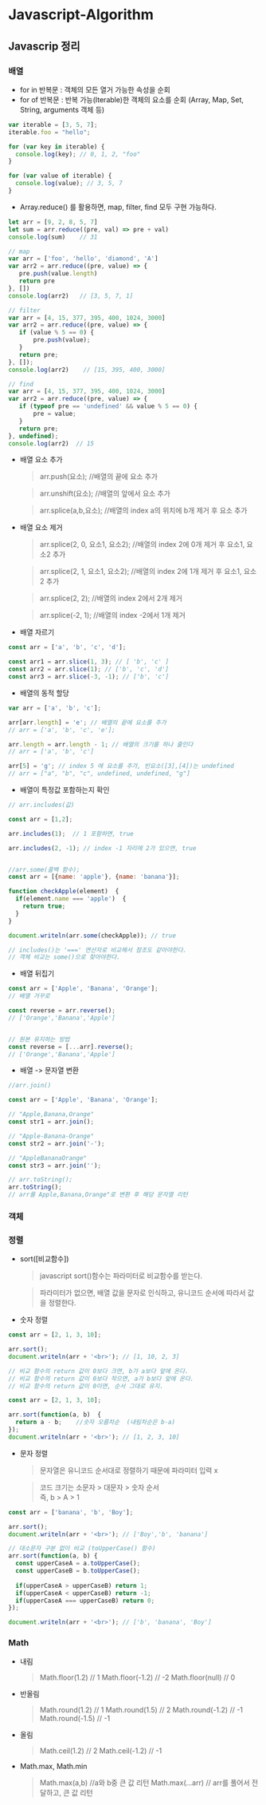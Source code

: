 # Javascript-Algorithm

## Javascrip 정리



### 배열
 - for in 반복문 : 객체의 모든 열거 가능한 속성을 순회
 - for of 반복문 : 반복 가능(Iterable)한 객체의 요소를 순회 (Array, Map, Set, String, arguments 객체 등)

```javascript
var iterable = [3, 5, 7];
iterable.foo = "hello";

for (var key in iterable) {
  console.log(key); // 0, 1, 2, "foo"
}

for (var value of iterable) {
  console.log(value); // 3, 5, 7
}

```
 - Array.reduce() 를 활용하면, map, filter, find 모두 구현 가능하다.
 ```javascript 
let arr = [9, 2, 8, 5, 7]
let sum = arr.reduce((pre, val) => pre + val)
console.log(sum)	// 31

// map
var arr = ['foo', 'hello', 'diamond', 'A']
var arr2 = arr.reduce((pre, value) => {
    pre.push(value.length)
    return pre
}, [])
console.log(arr2)   // [3, 5, 7, 1]

// filter
var arr = [4, 15, 377, 395, 400, 1024, 3000]
var arr2 = arr.reduce((pre, value) => {
    if (value % 5 == 0) {
        pre.push(value);
    }
    return pre;
}, []);
console.log(arr2)    // [15, 395, 400, 3000]

// find
var arr = [4, 15, 377, 395, 400, 1024, 3000]
var arr2 = arr.reduce((pre, value) => {
    if (typeof pre == 'undefined' && value % 5 == 0) {
        pre = value;
    }
    return pre;
}, undefined);
console.log(arr2)  // 15

 ```

- 배열 요소 추가
  > arr.push(요소);         //배열의 끝에 요소 추가

  > arr.unshift(요소);      //배열의 앞에서 요소 추가

  > arr.splice(a,b,요소);   //배열의 index a의 위치에 b개 제거 후 요소 추가
  
- 배열 요소 제거
  > arr.splice(2, 0, 요소1, 요소2);   //배열의 index 2에 0개 제거 후 요소1, 요소2 추가

  > arr.splice(2, 1, 요소1, 요소2);   //배열의 index 2에 1개 제거 후 요소1, 요소2 추가

  > arr.splice(2, 2);  //배열의 index 2에서 2개 제거

  > arr.splice(-2, 1); //배열의 index -2에서 1개 제거

 - 배열 자르기
```javascript
const arr = ['a', 'b', 'c', 'd'];

const arr1 = arr.slice(1, 3); // [ 'b', 'c' ]
const arr2 = arr.slice(1); // ['b', 'c', 'd']
const arr3 = arr.slice(-3, -1); // ['b', 'c'] 
```

- 배열의 동적 할당
```javascript
var arr = ['a', 'b', 'c'];

arr[arr.length] = 'e'; // 배열의 끝에 요소를 추가 
// arr = ['a', 'b', 'c', 'e'];

arr.length = arr.length - 1; // 배열의 크기를 하나 줄인다
// arr = ['a', 'b', 'c']

arr[5] = 'g'; // index 5 에 요소를 추가, 빈요소([3],[4])는 undefined
// arr = ["a", "b", "c", undefined, undefined, "g"]
```

 - 배열이 특정값 포함하는지 확인
```javascript
// arr.includes(값)

const arr = [1,2];

arr.includes(1);  // 1 포함하면, true

arr.includes(2, -1); // index -1 자리에 2가 있으면, true


//arr.some(콜백 함수);
const arr = [{name: 'apple'}, {name: 'banana'}];

function checkApple(element)  {
  if(element.name === 'apple')  {
    return true;
  }
}

document.writeln(arr.some(checkApple)); // true

// includes()는 '===' 연산자로 비교해서 참조도 같아야한다.
// 객체 비교는 some()으로 찾아야한다.

```

 - 배열 뒤집기
```javascript
const arr = ['Apple', 'Banana', 'Orange'];
// 배열 거꾸로

const reverse = arr.reverse();
// ['Orange','Banana','Apple']


// 원본 유지하는 방법
const reverse = [...arr].reverse();
// ['Orange','Banana','Apple']

```

 - 배열 -> 문자열 변환
```javascript
//arr.join()

const arr = ['Apple', 'Banana', 'Orange'];

// "Apple,Banana,Orange"
const str1 = arr.join();

// "Apple-Banana-Orange"
const str2 = arr.join('-');

// "AppleBananaOrange"
const str3 = arr.join('');

// arr.toString(); 
arr.toString();
// arr를 Apple,Banana,Orange"로 변환 후 해당 문자열 리턴


```

### 객체


### 정렬

- sort([비교함수])
  > javascript sort()함수는 파라미터로 비교함수를 받는다.

  > 파라미터가 없으면, 배열 값을 문자로 인식하고, 유니코드 순서에 따라서 값을 정렬한다.

- 숫자 정렬
```javascript
const arr = [2, 1, 3, 10];

arr.sort(); 
document.writeln(arr + '<br>'); // [1, 10, 2, 3]
```
```javascript
// 비교 함수의 return 값이 0보다 크면, b가 a보다 앞에 온다.
// 비교 함수의 return 값이 0보다 작으면, a가 b보다 앞에 온다.
// 비교 함수의 return 값이 0이면, 순서 그대로 유지.

const arr = [2, 1, 3, 10];

arr.sort(function(a, b)  {
  return a - b;    //숫자 오름차순  (내림차순은 b-a)
});
document.writeln(arr + '<br>'); // [1, 2, 3, 10]
```

- 문자 정렬
  > 문자열은 유니코드 순서대로 정렬하기 때문에 파라미터 입력 x
  
  > 코드 크기는 소문자 > 대문자 > 숫자 순서 <br/>
  > 즉, b > A > 1
```javascript
const arr = ['banana', 'b', 'Boy'];

arr.sort();
document.writeln(arr + '<br>'); // ['Boy','b', 'banana']

// 대소문자 구분 없이 비교 (toUpperCase() 함수)
arr.sort(function(a, b) {
  const upperCaseA = a.toUpperCase();
  const upperCaseB = b.toUpperCase();
  
  if(upperCaseA > upperCaseB) return 1;
  if(upperCaseA < upperCaseB) return -1;
  if(upperCaseA === upperCaseB) return 0;
});

document.writeln(arr + '<br>'); // ['b', 'banana', 'Boy']

```


### Math
 - 내림
   > Math.floor(1.2) // 1
   > Math.floor(-1.2) // -2
   > Math.floor(null) // 0

 - 반올림
   > Math.round(1.2) // 1
   > Math.round(1.5) // 2
   > Math.round(-1.2) // -1
   > Math.round(-1.5) // -1
   
 - 올림
   > Math.ceil(1.2) // 2
   > Math.ceil(-1.2) // -1
   
 - Math.max, Math.min
   > Math.max(a,b) //a와 b중 큰 값 리턴
   > Math.max(...arr)  // arr를 풀어서 전달하고, 큰 값 리턴
